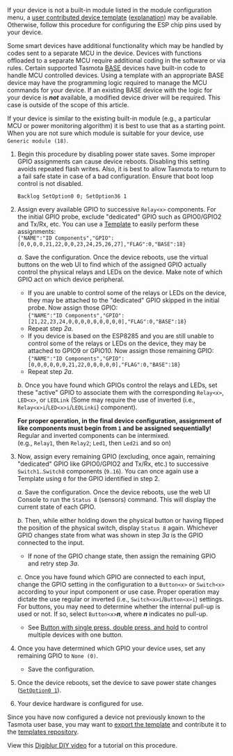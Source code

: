 If your device is not a built-in module listed in the module configuration menu, a [user contributed device template](https://blakadder.github.io/templates/) ([explanation](Templates)) may be available. Otherwise, follow this procedure for configuring the ESP chip pins used by your device.

Some smart devices have additional functionality which may be handled by codes sent to a separate MCU in the device. Devices with functions offloaded to a separate MCU require additional coding in the software or via rules. Certain supported Tasmota [BASE](Templates#base) devices have built-in code to handle MCU controlled devices. Using a template with an appropriate BASE device may have the programming logic required to manage the MCU commands for your device. If an existing BASE device with the logic for your device is **_not_** available, a modified device driver will be required. This case is outside of the scope of this article.

If your device is similar to the existing built-in module (e.g., a particular MCU or power monitoring algorithm) it is best to use that as a starting point. When you are not sure which module is suitable for your device, use `Generic module (18)`.  

1. Begin this procedure by disabling power state saves. Some improper GPIO assignments can cause device reboots. Disabling this setting avoids repeated flash writes. Also, it is best to allow Tasmota to return to a fail safe state in case of a bad configuration. Ensure that boot loop control is not disabled.  

   `Backlog SetOption0 0; SetOption36 1`  

2. Assign every available GPIO to successive `Relay<x>` components. For the initial GPIO probe, exclude "dedicated" GPIO such as GPIO0/GPIO2 and Tx/Rx, etc. You can use a [Template](Templates) to easily perform these assignments:  
   `{"NAME":"ID Components","GPIO":[0,0,0,0,21,22,0,0,23,24,25,26,27],"FLAG":0,"BASE":18}`  

   _a._ Save the configuration. Once the device reboots, use the virtual buttons on the web UI to find which of the assigned GPIO actually control the physical relays and LEDs on the device. Make note of which GPIO act on which device peripheral.  
      - If you are unable to control some of the relays or LEDs on the device, they may be attached to the "dedicated" GPIO skipped in the initial probe. Now assign those GPIO:  
        `{"NAME":"ID Components","GPIO":[21,22,23,24,0,0,0,0,0,0,0,0,0],"FLAG":0,"BASE":18}`
      - Repeat step _2a_.  
      - If you device is based on the ESP8285 and you are still unable to control some of the relays or LEDs on the device, they may be attached to GPIO9 or GPIO10. Now assign those remaining GPIO:  
        `{"NAME":"ID Components","GPIO":[0,0,0,0,0,0,21,22,0,0,0,0,0],"FLAG":0,"BASE":18}`
      - Repeat step _2a_.  

   _b._ Once you have found which GPIOs control the relays and LEDs, set these "active" GPIO to associate them with the corresponding `Relay<x>`, `LED<x>`, or `LEDLink` (Some may require the use of inverted (i.e., `Relay<x>i`/`LED<x>i`/`LEDLinki`) component).  

      **For proper operation, in the final device configuration, assignment of like components must begin from `1` and be assigned sequentially!** Regular and inverted components can be intermixed.  
      (e.g., `Relay1`, then `Relay2`; `Led1`, then `Led2i` and so on)  

3. Now, assign every remaining GPIO (excluding, once again, remaining "dedicated" GPIO like GPIO0/GPIO2 and Tx/Rx, etc.) to successive `Switch1`..`Switch8` components (`9`..`16`). You can once again use a Template using `0` for the GPIO identified in step 2.

   _a._ Save the configuration. Once the device reboots, use the web UI Console to run the `Status 8` (sensors) command. This will display the current state of each GPIO.

   _b._ Then, while either holding down the physical button or having flipped the position of the physical switch, display `Status 8` again. Whichever GPIO changes state from what was shown in step _3a_ is the GPIO connected to the input.

      - If none of the GPIO change state, then assign the remaining GPIO and retry step _3a_.

   _c._ Once you have found which GPIO are connected to each input, change the GPIO setting in the configuration to a `Button<x>` or `Switch<x>` according to your input component or use case. Proper operation may dictate the use regular or inverted (i.e., `Switch<x>i`/`Button<x>i`) settings. For buttons, you may need to determine whether the internal pull-up is used or not. If so, select `Button<x>`_**n**_, where _**n**_ indicates no pull-up.

      - See [Button with single press, double press, and hold](Rule-Cookbook#button-with-single-press-double-press-and-hold) to control multiple devices with one button.

4. Once you have determined which GPIO your device uses, set any remaining GPIO to `None (0)`.
   - Save the configuration.

5. Once the device reboots, set the device to save power state changes ([`SetOption0 1`](Commands#setoption0)).

6. Your device hardware is configured for use.  

Since you have now configured a device not previously known to the Tasmota user base, you may want to [export the template](Templates#exporting-your-template) and contribute it to the [templates repository](https://blakadder.github.io/templates/).  

View this [Digiblur DIY video](https://youtu.be/5Oa27pCHtYo?t=518) for a tutorial on this procedure.  
